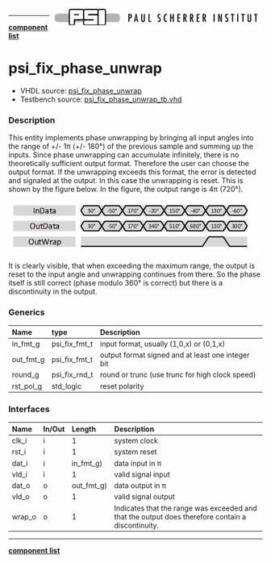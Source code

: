 <img align="right" src="../doc/psi_logo.png">

***

[**component list**](index.md)

# psi_fix_phase_unwrap
 - VHDL source: [psi_fix_phase_unwrap](../hdl/psi_fix_phase_unwrap.vhd)
 - Testbench source: [psi_fix_phase_unwrap_tb.vhd](../testbench/psi_fix_phase_unwrap_tb/psi_fix_phase_unwrap_tb.vhd)

### Description

This entity implements phase unwrapping by bringing all input angles into the range of +/- 1π (+/- 180°) of the previous sample and summing up the inputs.
Since phase unwrapping can accumulate infinitely, there is no theoretically sufficient output format. Therefore the user can choose the output format. If the unwrapping exceeds this format, the error is detected and signaled at the output. In this case the unwrapping is reset. This is shown by the figure below. In the figure, the output range is 4π (720°).

<img align="center" src="psi_fix_phase_unwrap.png">


It is clearly visible, that when exceeding the maximum range, the output is reset to the input angle and unwrapping continues from there. So the phase itself is still correct (phase modulo 360° is correct) but there is a discontinuity in the output.

### Generics
| Name      | type          | Description    |
|:----------|:--------------|:---------------|
| in_fmt_g  | psi_fix_fmt_t | input format, usually (1,0,x) or (0,1,x)  |
| out_fmt_g | psi_fix_fmt_t | output format signed and at least one integer bit |
| round_g   | psi_fix_rnd_t | round or trunc (use trunc for high clock speed) |
| rst_pol_g | std_logic     | reset polarity |

### Interfaces
| Name   | In/Out   | Length     | Description                |
|:-------|:---------|:-----------|:---------------------------|
| clk_i  | i        | 1          | system clock |
| rst_i  | i        | 1          | system reset    |
| dat_i  | i        | in_fmt_g)  | data input  in π               |
| vld_i  | i        | 1          | valid signal input         |
| dat_o  | o        | out_fmt_g) | data output  in π              |
| vld_o  | o        | 1          | valid signal output        |
| wrap_o | o        | 1          | Indicates that the range was exceeded and that the output does therefore contain a discontinuity.              |

---
[**component list**](index.md)

